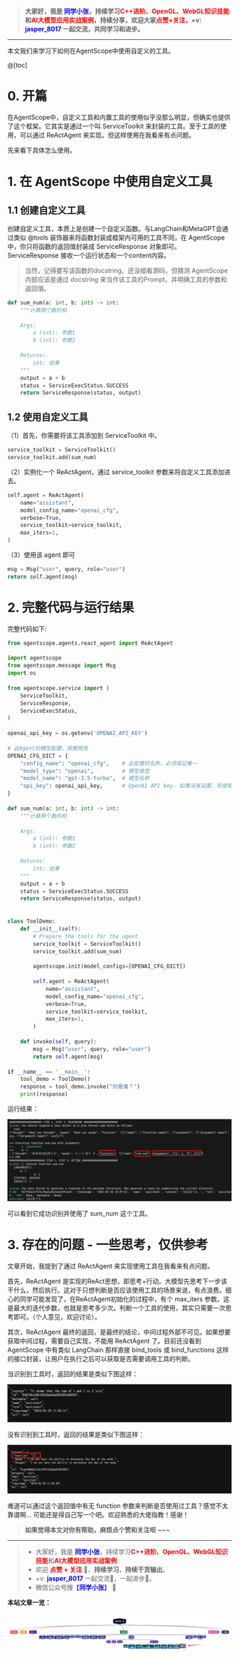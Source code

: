 > **大家好，我是 <font color=blue>同学小张</font>，持续学习<font color=red>C++进阶、OpenGL、WebGL知识技能</font>和<font color=red>AI大模型应用实战案例</font>，持续分享，欢迎大家<font color=red>点赞+关注</font>，+v: <font color=blue>**jasper_8017**</font> 一起交流，共同学习和进步。**
---

本文我们来学习下如何在AgentScope中使用自定义的工具。

@[toc]

# 0. 开篇

在AgentScope中，自定义工具和内置工具的使用似乎没那么明显，但确实也提供了这个框架。它其实是通过一个叫 ServiceToolkit 来封装的工具。至于工具的使用，可以通过 ReActAgent 来实现。但这样使用在我看来有点问题。

先来看下具体怎么使用。

# 1. 在 AgentScope 中使用自定义工具

## 1.1 创建自定义工具

创建自定义工具，本质上是创建一个自定义函数。与LangChain和MetaGPT会通过类似 @tools 装饰器来将函数封装成框架内可用的工具不同，在 AgentScope 中，你只将函数的返回值封装成 ServiceResponse 对象即可。ServiceResponse 接收一个运行状态和一个content内容。

> 当然，记得要写该函数的docstring。还没细看源码，但猜测 AgentScope 内部应该是通过 docstring 来当作该工具的Prompt，并明确工具的参数和返回值。

```python
def sum_num(a: int, b: int) -> int:
    """计算两个数的和

    Args:
        a (int): 参数1
        b (int): 参数2

    Returns:
        int: 结果
    """
    output = a + b
    status = ServiceExecStatus.SUCCESS
    return ServiceResponse(status, output)
```

## 1.2 使用自定义工具

（1）首先，你需要将该工具添加到 ServiceToolkit 中。

```python
service_toolkit = ServiceToolkit()
service_toolkit.add(sum_num)
```

（2）实例化一个 ReActAgent，通过 service_toolkit 参数来将自定义工具添加进去。

```python
self.agent = ReActAgent(
    name="assistant",
    model_config_name="openai_cfg",
    verbose=True,
    service_toolkit=service_toolkit,
    max_iters=1,
)
```

（3）使用该 agent 即可

```python
msg = Msg("user", query, role="user")
return self.agent(msg)
```

# 2. 完整代码与运行结果

完整代码如下:

```python
from agentscope.agents.react_agent import ReActAgent

import agentscope
from agentscope.message import Msg
import os

from agentscope.service import (
    ServiceToolkit,
    ServiceResponse,
    ServiceExecStatus,
)

openai_api_key = os.getenv('OPENAI_API_KEY')

# 此Agent的模型配置，按需修改
OPENAI_CFG_DICT = {
    "config_name": "openai_cfg",    # 此配置的名称，必须保证唯一
    "model_type": "openai",         # 模型类型
    "model_name": "gpt-3.5-turbo",  # 模型名称
    "api_key": openai_api_key,      # OpenAI API key. 如果没有设置，将使用环境变量中的 OPENAI_API_KEY
}

def sum_num(a: int, b: int) -> int:
    """计算两个数的和

    Args:
        a (int): 参数1
        b (int): 参数2

    Returns:
        int: 结果
    """
    output = a + b
    status = ServiceExecStatus.SUCCESS
    return ServiceResponse(status, output)


class ToolDemo:
    def __init__(self):
        # Prepare the tools for the agent
        service_toolkit = ServiceToolkit()
        service_toolkit.add(sum_num)

        agentscope.init(model_configs=[OPENAI_CFG_DICT])

        self.agent = ReActAgent(
            name="assistant",
            model_config_name="openai_cfg",
            verbose=True,
            service_toolkit=service_toolkit,
            max_iters=1,
        )
        
    def invoke(self, query):
        msg = Msg("user", query, role="user")
        return self.agent(msg)
    
if __name__ == '__main__':
    tool_demo = ToolDemo()
    response = tool_demo.invoke("你是谁？")
    print(response)
```

运行结果：

![alt text](image.png)

可以看到它成功识别并使用了 sum_num 这个工具。

# 3. 存在的问题 - 一些思考，仅供参考

文章开始，我提到了通过 ReActAgent 来实现使用工具在我看来有点问题。

首先，ReActAgent 是实现的ReAct思想，即思考+行动。大模型先思考下一步该干什么，然后执行。这对于只想判断是否应该使用工具的场景来说，有点浪费。细心的同学可能发现了，在ReActAgent初始化的过程中，有个 max_iters 参数。这是最大的迭代步数，也就是思考多少次。判断一个工具的使用，其实只需要一次思考即可。（个人意见，欢迎讨论）。

其次，ReActAgent 最终的返回，是最终的结论，中间过程外部不可见。如果想要获取中间过程，需要自己实现，不能用 ReActAgent 了。目前还没看到 AgentScope 中有类似 LangChain 那样直接 bind_tools 或 bind_functions 这样的接口封装，让用户在执行之后可以获取是否需要调用工具的判断。

当识别到工具时，返回的结果是类似下图这样：

![alt text](image-1.png)

没有识别到工具时，返回的结果是类似下图这样：

![alt text](image-2.png)

难道可以通过这个返回值中有无 function 参数来判断是否使用过工具？感觉不太靠谱啊... 可能还是得自己写一个吧。欢迎熟悉的大佬指教！感谢！


> **如果觉得本文对你有帮助，麻烦点个赞和关注呗 ~~~**

---

> - 大家好，我是 <font color=blue>**同学小张**</font>，持续学习<font color=red>**C++进阶、OpenGL、WebGL知识技能**</font>和<font color=red>**AI大模型应用实战案例**</font>
> - 欢迎 <font color=red>**点赞 + 关注**</font> 👏，**持续学习**，**持续干货输出**。
> - +v: <font color=blue>**jasper_8017**</font> 一起交流💬，一起进步💪。
> - 微信公众号搜<font color=blue>【**同学小张**】</font> 🙏

**本站文章一览：**

![alt text](image-3.png)


